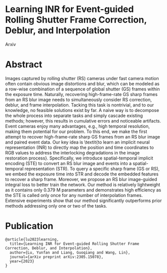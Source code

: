 
# Learning INR for Event-guided Rolling Shutter Frame Correction, Deblur, and Interpolation
Arxiv

# Abstract

Images captured by rolling shutter (RS) cameras under fast camera motion often contain obvious image distortions and blur, which can be modeled as a row-wise combination of a sequence of global shutter (GS) frames within the exposure time. 
Naturally, recovering high-frame-rate GS sharp frames from an RS blur image needs to simultaneously consider RS correction, deblur, and frame interpolation.
Tacking this task is nontrivial, and to our knowledge, no feasible solutions exist by far.
A naive way is to decompose the whole process into separate tasks and simply cascade existing methods; however, this results in cumulative errors and noticeable artifacts. 
Event cameras enjoy many advantages, e.g., high temporal resolution, making them potential for our problem. To this end, we make the first attempt to recover high-frame-rate sharp GS frames from an RS blur image and paired event data. Our key idea is \textit{to learn an implicit neural representation (INR) to directly map the position and time coordinates to RGB values to address the interlocking degradations in the image restoration process}. 
Specifically, we introduce spatial-temporal implicit encoding (STE) to convert an RS blur image and events into a spatial-temporal representation (STR).
To query a specific sharp frame (GS or RS), we embed the exposure time into STR and decode the embedded features to recover a sharp frame.
Moreover, we propose an RS blur image-guided integral loss to better train the network.
Our method is relatively lightweight as it contains only 0.379 M parameters and demonstrates high efficiency as the STE is called only once for any number of interpolation frames.
Extensive experiments show that our method significantly outperforms prior methods addressing only one or two of the tasks.

# Publication

```
@article{lu2023learning,
  title={Learning INR for Event-guided Rolling Shutter Frame Correction, Deblur, and Interpolation},
  author={Lu, Yunfan and Liang, Guoqiang and Wang, Lin},
  journal={arXiv preprint arXiv:2305.15078},
  year={2023}
}
```
